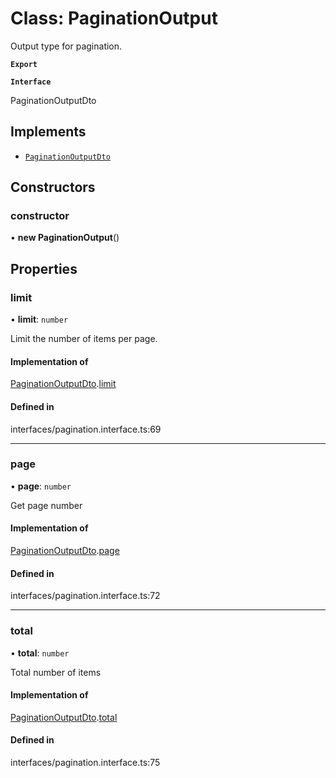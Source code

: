 # Class: PaginationOutput

Output type for pagination.

**`Export`**

**`Interface`**

PaginationOutputDto

## Implements

- [`PaginationOutputDto`](../interfaces/PaginationOutputDto.md)

## Constructors

### constructor

• **new PaginationOutput**()

## Properties

### limit

• **limit**: `number`

Limit the number of items per page.

#### Implementation of

[PaginationOutputDto](../interfaces/PaginationOutputDto.md).[limit](../interfaces/PaginationOutputDto.md#limit)

#### Defined in

interfaces/pagination.interface.ts:69

___

### page

• **page**: `number`

Get page number

#### Implementation of

[PaginationOutputDto](../interfaces/PaginationOutputDto.md).[page](../interfaces/PaginationOutputDto.md#page)

#### Defined in

interfaces/pagination.interface.ts:72

___

### total

• **total**: `number`

Total number of items

#### Implementation of

[PaginationOutputDto](../interfaces/PaginationOutputDto.md).[total](../interfaces/PaginationOutputDto.md#total)

#### Defined in

interfaces/pagination.interface.ts:75

